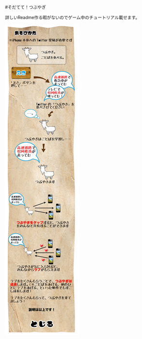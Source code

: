 #そだてて！つぶやぎ

詳しいReadme作る暇がないのでゲーム中のチュートリアル載せます。

![チュートリアル画像](/Tubuyagi/Tubuyagi/Images/tutorial_new3.png)
